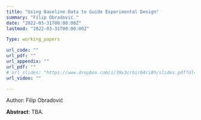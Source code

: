 ```yaml
---
title: "Using Baseline Data to Guide Experimental Design"
summary: "Filip Obradović."
date: "2022-03-31T00:00:00Z"
lastmod: "2022-03-31T00:00:00Z"

Type: working_papers

url_code: ""
url_pdf: ""
url_appendix: ""
url_pdf: ""
# url_slides: "https://www.dropbox.com/s/39x3crbir04ri8h/slides.pdf?dl=0"
url_video: ""

---
```

Author: Filip Obradović

**Abstract**: TBA.

